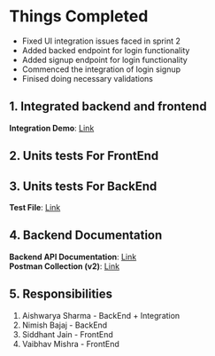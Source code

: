 
# Things Completed 

- Fixed UI integration issues faced in sprint 2
- Added backed endpoint for login functionality
- Added signup endpoint for login functionality
- Commenced the integration of login signup
- Finised doing necessary validations

## 1. Integrated backend and frontend
**Integration Demo**: [Link](https://youtu.be/8WCDBUy-N4o)
## 2. Units tests For FrontEnd
## 3. Units tests For BackEnd
**Test File**: [Link](https://github.com/aishwaryasharmaccoew/SeProject/tree/main/backend/test)
## 4. Backend Documentation

**Backend API Documentation**: [Link](https://github.com/aishwaryasharmaccoew/SeProject/blob/main/backend/api_documentation.md)  
**Postman Collection (v2)**: [Link](https://github.com/aishwaryasharmaccoew/SeProject/blob/main/backend/src/postman_api_samples/findmyknife.postman_collection.json)  

## 5. Responsibilities
1. Aishwarya Sharma - BackEnd + Integration
2. Nimish Bajaj - BackEnd
3. Siddhant Jain - FrontEnd
4. Vaibhav Mishra - FrontEnd

